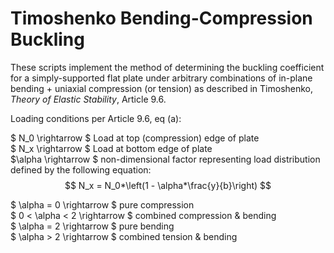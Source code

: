 # Timoshenko Bending-Compression Buckling
These scripts implement the method of determining the buckling coefficient for a simply-supported flat plate under arbitrary combinations of in-plane bending + uniaxial compression (or tension) as described in Timoshenko, *Theory of Elastic Stability*, Article 9.6.

Loading conditions per Article 9.6, eq (a):

$ N_0 \rightarrow $ Load at top (compression) edge of plate  
$ N_x \rightarrow $ Load at bottom edge of plate  
$\alpha \rightarrow $ non-dimensional factor representing load distribution defined by the following equation:   
$$ N_x = N_0*\left(1 - \alpha*\frac{y}{b}\right) $$

$ \alpha = 0 \rightarrow $ pure compression  
$ 0 < \alpha < 2 \rightarrow $ combined compression & bending  
$ \alpha = 2 \rightarrow $ pure bending  
$ \alpha > 2 \rightarrow $ combined tension & bending